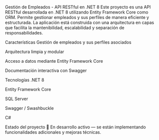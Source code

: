 Gestión de Empleados - API RESTful en .NET 8
Este proyecto es una API RESTful desarrollada en .NET 8 utilizando Entity Framework Core como ORM.
Permite gestionar empleados y sus perfiles de manera eficiente y estructurada. La aplicación está 
construida con una arquitectura en capas que facilita la mantenibilidad, escalabilidad y separación
de responsabilidades.

Características
Gestión de empleados y sus perfiles asociados

Arquitectura limpia y modular

Acceso a datos mediante Entity Framework Core

Documentación interactiva con Swagger

Tecnologías
.NET 8

Entity Framework Core

SQL Server

Swagger / Swashbuckle

C#

Estado del proyecto
🚧 En desarrollo activo — se están implementando funcionalidades adicionales y mejoras técnicas.
